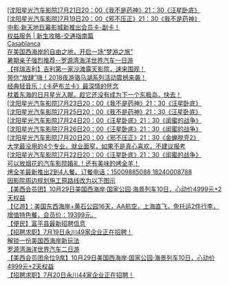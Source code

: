   
[[沈阳星光汽车影院]7月21日20：00《我不是药神》21：30《汪星卧底》](http://www.dianyue.me/archives/775/wr6qh7tpu4wsl2nr/)  
[[沈阳星光汽车影院]7月19日20：00《邪不压正》21：30《我不是药神》](http://www.dianyue.me/archives/772/pl3g61f7uqlh0ixh/)  
[中影·新天地巨幕影城新推出会员卡-副卡！](http://www.dianyue.me/archives/941/0hq4owj0tzhfv0c0/)  
[权益服务 | 新生攻略-交通指南篇](http://www.dianyue.me/archives/094/vultbqg8sv91bl3r/)  
[Casablanca](http://www.dianyue.me/archives/817/pbmzgs5swvgadngh/)  
[在美国西海岸的自由之地，开启一场“梦游之旅”](http://www.dianyue.me/archives/253/pzuoehyccapd20fr/)  
[暑期亲子强烈推荐--罗源湾海洋世界汽车一日游](http://www.dianyue.me/archives/254/d8jif72d6mp3tusq/)  
[【祥瑞吉利】吉利第一家沙滩露天影院，速来围观！](http://www.dianyue.me/archives/282/o8rb7qjoslp5p3hh/)  
[带你“放肆”嗨！2018夜游骆马湖系列活动震撼来袭！](http://www.dianyue.me/archives/265/px0ikcbdw1ucwzig/)  
[经典轻音乐：《卡萨布兰卡》最深情的怀念](http://www.dianyue.me/archives/169/haqb1yhhw498f36a/)  
[枕着东海的日月星光入眠，趁它还没有成为下一个东极岛，快去！](http://www.dianyue.me/archives/511/oftr8hhdioazgk9d/)  
[[沈阳星光汽车影院]7月23日20：00《我不是药神》21：30《汪星卧底》](http://www.dianyue.me/archives/781/n2of2jax9ebxoy3b/)  
[[沈阳星光汽车影院]7月25日20：00《我不是药神》21：30《汪星卧底》](http://www.dianyue.me/archives/789/hrmo8lyhdpucl5ev/)  
[[沈阳星光汽车影院]7月24日20：00《汪星卧底》21：30《闺蜜的战争》](http://www.dianyue.me/archives/786/4bf8wmzg4kj8pwql/)  
[[沈阳星光汽车影院]7月26日20：00《汪星卧底》21：30《闺蜜的战争》](http://www.dianyue.me/archives/792/dgtoiwc8d99mfcw4/)  
[[沈阳星光汽车影院]7月20日20：00《邪不压正》21：30《金蝉脱壳2》](http://www.dianyue.me/archives/772/d4oy56o978z9lifn/)  
[大学最没用的4个专业，就业面窄，如果不是真心喜欢，不建议报考](http://www.dianyue.me/archives/753/24ur2oounlza2w6f/)  
[[沈阳星光汽车影院]7月22日20：00《汪星卧底》21：30《闺蜜的战争》](http://www.dianyue.me/archives/778/z8dlarsxgc380812/)  
[可以放烟花的汽车影院婚礼！还有美味的烤全羊！](http://www.dianyue.me/archives/772/w7tzupr7i66kzuyp/)  
[烤全羊最新推出2到4人餐。订餐电话：15009885088 18240008788](http://www.dianyue.me/archives/781/a0jcy12ev9rt3pnn/)  
[因影院周边规划施工原路线改为以下图示](http://www.dianyue.me/archives/789/3dl4kjqdzo70o7bf/)  
[【美西会员团】10月29日美国西海岸·国家公园·海景列车10日，心动价4999元+2天权益](http://www.dianyue.me/archives/200/xahhx7etxkp36eyn/)  
[【亿游】：美国东西海岸+黄石公园16天，AA航空，上海直飞，免托运2件行李，增值特色餐，会员价：19399元。](http://www.dianyue.me/archives/231/7vgqrezwpj01v01a/)  
[【便民】富平县最新招聘信息](http://www.dianyue.me/archives/719/pvlz4ig4d0uiqp23/)  
[【招聘求职】7月19日永川49家企业正在招聘！](http://www.dianyue.me/archives/289/4sc4iyld73zw5nia/)  
[解锁一份美国西海岸新玩法](http://www.dianyue.me/archives/289/h0y6kf14gihq18sx/)  
[罗源湾海洋世界汽车二日游](http://www.dianyue.me/archives/169/extb73lsoi2xw2ro/)  
[【美西会员团余位9席】10月29日美国西海岸·国家公园·海景列车10日，心动价4999元+2天权益](http://www.dianyue.me/archives/225/cgdcxguhnb1vhwef/)  
[【招聘求职】7月20日永川44家企业正在招聘！](http://www.dianyue.me/archives/312/xp7lbnrsfjmi8zhq/)